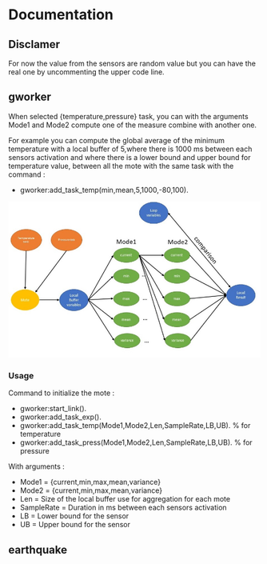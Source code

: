 # Documentation
## Disclamer

For now the value from the sensors are random value but you can have the real one by uncommenting the upper code line.

## gworker

When selected {temperature,pressure} task, you can with the arguments Mode1 and Mode2 compute one of the measure combine with another one. 

For example you can compute the global average of the minimum temperature with a local buffer of 5,where there is 1000 ms between each sensors activation and where there is a lower bound and upper bound for temperature value, between all the mote with the same task with the command : 
- gworker:add_task_temp(min,mean,5,1000,-80,100). 

<p align="center">
  <img src="resources/presentation_gworker.jpg" alt="EDoc"/>
</p>

### Usage 

Command to initialize the mote : 
- gworker:start_link().
- gworker:add_task_exp().
- gworker:add_task_temp(Mode1,Mode2,Len,SampleRate,LB,UB). % for temperature
- gworker:add_task_press(Mode1,Mode2,Len,SampleRate,LB,UB). % for pressure

With arguments : 
- Mode1      = {current,min,max,mean,variance}
- Mode2      = {current,min,max,mean,variance}
- Len        = Size of the local buffer use for aggregation for each mote
- SampleRate = Duration in ms between each sensors activation
- LB         = Lower bound for the sensor
- UB         = Upper bound for the sensor







## earthquake